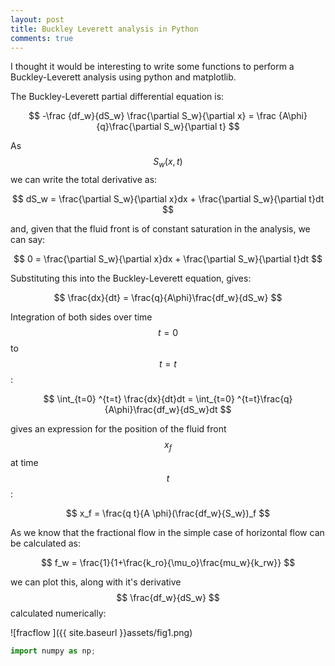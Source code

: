 ```yaml
---
layout: post
title: Buckley Leverett analysis in Python
comments: true
---
```

I thought it would be interesting to write some functions to perform a Buckley-Leverett analysis using python and matplotlib. 

The Buckley-Leverett partial differential equation is:

$$ -\frac {df_w}{dS_w} \frac{\partial S_w}{\partial x} = \frac {A\phi}{q}\frac{\partial S_w}{\partial t} $$

As $$ S_w(x,t) $$ we can write the total derivative as:

$$ dS_w = \frac{\partial S_w}{\partial x}dx + \frac{\partial S_w}{\partial t}dt $$

and, given that the fluid front is of constant saturation in the analysis, we can say: 


$$ 0 = \frac{\partial S_w}{\partial x}dx + \frac{\partial S_w}{\partial t}dt $$

Substituting this into the Buckley-Leverett equation, gives:

$$ \frac{dx}{dt} = \frac{q}{A\phi}\frac{df_w}{dS_w} $$

Integration of both sides over time $$ t=0 $$ to $$ t=t $$:

$$ \int_{t=0} ^{t=t} \frac{dx}{dt}dt = \int_{t=0} ^{t=t}\frac{q}{A\phi}\frac{df_w}{dS_w}dt $$

gives an expression for the position of the fluid front $$ x_f $$ at time $$ t $$:

$$ x_f = \frac{q t}{A \phi}(\frac{df_w}{S_w})_f $$

As we know that the fractional flow in the simple case of horizontal flow can be calculated as:

$$ f_w = \frac{1}{1+\frac{k_ro}{\mu_o}\frac{mu_w}{k_rw}} $$

we can plot this, along with it's derivative $$ \frac{df_w}{dS_w} $$ calculated numerically:

![fracflow ]({{ site.baseurl }}assets/fig1.png)

```py
import numpy as np;
```